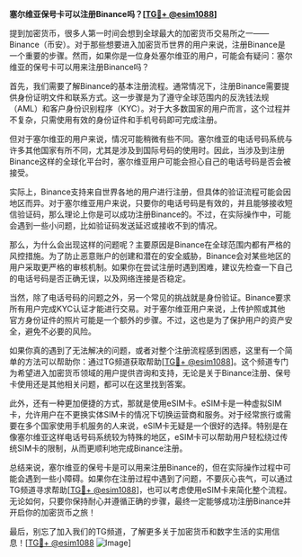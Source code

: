 **塞尔维亚保号卡可以注册Binance吗？[[TG💪+ @esim1088](https://t.me/s/esim1088)]**

提到加密货币，很多人第一时间会想到全球最大的加密货币交易所之一——Binance（币安）。对于那些想要进入加密货币世界的用户来说，注册Binance是一个重要的步骤。然而，如果你是一位身处塞尔维亚的用户，可能会有疑问：塞尔维亚的保号卡可以用来注册Binance吗？

首先，我们需要了解Binance的基本注册流程。通常情况下，注册Binance需要提供身份证明文件和联系方式。这一步骤是为了遵守全球范围内的反洗钱法规（AML）和客户身份识别程序（KYC）。对于大多数国家的用户而言，这个过程并不复杂，只需使用有效的身份证件和手机号码即可完成注册。

但对于塞尔维亚的用户来说，情况可能稍微有些不同。塞尔维亚的电话号码系统与许多其他国家有所不同，尤其是涉及到国际号码的使用时。因此，当涉及到注册Binance这样的全球化平台时，塞尔维亚用户可能会担心自己的电话号码是否会被接受。

实际上，Binance支持来自世界各地的用户进行注册，但具体的验证流程可能会因地区而异。对于塞尔维亚用户来说，只要你的电话号码是有效的，并且能够接收短信验证码，那么理论上你是可以成功注册Binance的。不过，在实际操作中，可能会遇到一些小问题，比如验证码发送延迟或接收不到的情况。

那么，为什么会出现这样的问题呢？主要原因是Binance在全球范围内都有严格的风控措施。为了防止恶意账户的创建和潜在的安全威胁，Binance会对某些地区的用户采取更严格的审核机制。如果你在尝试注册时遇到困难，建议先检查一下自己的电话号码是否正确无误，以及网络连接是否稳定。

当然，除了电话号码的问题之外，另一个常见的挑战就是身份验证。Binance要求所有用户完成KYC认证才能进行交易。对于塞尔维亚用户来说，上传护照或其他官方身份证件的照片可能是一个额外的步骤。不过，这也是为了保护用户的资产安全，避免不必要的风险。

如果你真的遇到了无法解决的问题，或者对整个注册流程感到困惑，这里有一个简单的方法可以帮助你：通过TG频道获取帮助[[TG💪+ @esim1088](https://t.me/s/esim1088)]。这个频道专门为希望进入加密货币领域的用户提供咨询和支持，无论是关于Binance注册、保号卡使用还是其他相关问题，都可以在这里找到答案。

此外，还有一种更加便捷的方式，那就是使用eSIM卡。eSIM卡是一种虚拟SIM卡，允许用户在不更换实体SIM卡的情况下切换运营商和服务。对于经常旅行或需要在多个国家使用手机服务的人来说，eSIM卡无疑是一个很好的选择。特别是在像塞尔维亚这样电话号码系统较为特殊的地区，eSIM卡可以帮助用户轻松绕过传统SIM卡的限制，从而更顺利地完成Binance注册。

总结来说，塞尔维亚的保号卡是可以用来注册Binance的，但在实际操作过程中可能会遇到一些小障碍。如果你在注册过程中遇到了问题，不要灰心丧气，可以通过TG频道寻求帮助[[TG💪+ @esim1088](https://t.me/s/esim1088)]，也可以考虑使用eSIM卡来简化整个流程。无论如何，只要你保持耐心并遵循正确的步骤，最终一定能够成功注册Binance并开启你的加密货币之旅！

最后，别忘了加入我们的TG频道，了解更多关于加密货币和数字生活的实用信息！[[TG💪+ @esim1088](https://t.me/s/esim1088) ![Image](https://i.postimg.cc/4NQfJmqS/Snipaste-2025-05-13-00-14-12.png)]